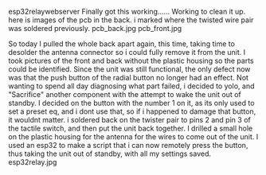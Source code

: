 esp32relaywebserver
Finally got this working......
Working to clean it up.
here is images of the pcb in the back.
i marked where the twisted wire pair was soldered previously.
pcb_back.jpg
pcb_front.jpg

So today I pulled the whole back apart again, this time, taking time to desolder the antenna connector so i could fully remove it from the unit.
I took pictures of the front and back without the plastic housing so the parts could be identified.
Since the unit was still functional, the only defect now was that the push button of the radial button no longer had an effect.
Not wanting to spend all day diagnosing what part failed, i decided to yolo, and "Sacrifice" another component with the attempt to wake the unit out of standby.
I decided on the button with the number 1 on it, as its only used to set a preset eq, and i dont use that, so if i happened to damage that button, it wouldnt matter.
i soldered back on the twister pair to pins 2 and pin 3 of the tactile switch, and then put the unit back together.
I drilled a small hole on the plastic housing for the antenna for the wires to come out of the unit.
I used an esp32 to make a script that i can now remotely press the button, thus taking the unit out of standby, with all my settings saved.
esp32relay.jpg

